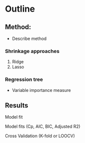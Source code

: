 # Outline

## Method:

* Describe method

### Shrinkage approaches
1. Ridge
2. Lasso

### Regression tree
* Variable importance measure


## Results

Model fit

Model fits (Cp, AIC, BIC, Adjusted R2)

Cross Validation (K-fold or LOOCV)
